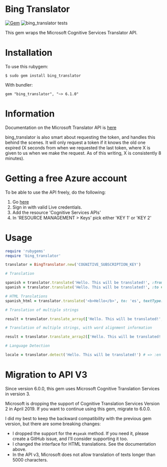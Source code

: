 Bing Translator
===============

[![Gem](https://img.shields.io/gem/v/bing_translator.svg)](https://rubygems.org/gems/bing_translator/) ![bing_translator tests](https://github.com/relrod/bing_translator-gem/workflows/bing_translator%20tests/badge.svg)

This gem wraps the Microsoft Cognitive Services Translator API.

Installation
============

To use this rubygem:

    $ sudo gem install bing_translator

With bundler:

    gem "bing_translator", "~> 6.1.0"

Information
===========

Documentation on the Microsoft Translator API is [here](https://www.microsoft.com/cognitive-services/en-us/translator-api)

bing\_translator is also smart about requesting the token, and handles this
behind the scenes. It will only request a token if it knows the old one
expired (X seconds from when we requested the last token, where X is given
to us when we make the request. As of this writing, X is consistently 8
minutes).

Getting a free Azure account
==============================

To be able to use the API freely, do the following:

1. Go [here](https://azure.microsoft.com/en-us/free/)
2. Sign in with valid Live credentials.
3. Add the resource 'Cognitive Services APIs'
4. In 'RESOURCE MANAGEMENT > Keys' pick either 'KEY 1' or 'KEY 2'

Usage
=====

```ruby
require 'rubygems'
require 'bing_translator'

translator = BingTranslator.new('COGNITIVE_SUBSCRIPTION_KEY')

# Translation

spanish = translator.translate('Hello. This will be translated!', :from => 'en', :to => 'es')
spanish = translator.translate('Hello. This will be translated!', :to => 'es')

# HTML Translations
spanish_html = translator.translate('<b>Hello</b>', to: 'es', textType: 'html')

# Translation of multiple strings

result = translator.translate_array(['Hello. This will be translated!', 'This will be translated too!'], :from => :en, :to => :fr)

# Translation of multiple strings, with word alignment information

result = translator.translate_array2(['Hello. This will be translated!', 'This will be translated too!'], :from => :en, :to => :fr)

# Language Detection

locale = translator.detect('Hello. This will be translated!') # => :en
```

Migration to API V3
===================
Since version 6.0.0, this gem uses Microsoft Cognitive Translation Services in version 3.

Microsoft is dropping the support of Cognitive Translation Services Version 2 in April 2019. If you want to continue using this gem, migrate to 6.0.0.

I did my best to keep the backward compatibility with the previous gem version, but there are some breaking changes:
* I dropped the support for the `#speak` method. If you need it, please create a GitHub issue, and I'll consider supporting it too.
* I changed the interface for HTML translations. See the documentation above.
* In the API v3, Microsoft does not allow translation of texts longer than 5000 characters.
